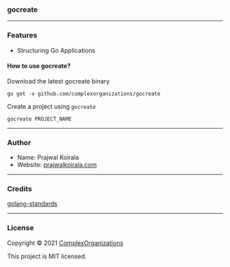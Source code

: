 ### gocreate

---
### Features
- Structuring Go Applications

#### How to use gocreate?
Download the latest gocreate binary
```
go get -v github.com/complexorganizations/gocreate
```
Create a project using `gocreate`
```
gocreate PROJECT_NAME
```

---
### Author

* Name: Prajwal Koirala
* Website: [prajwalkoirala.com](https://www.prajwalkoirala.com)

---
### Credits

[golang-standards](https://github.com/golang-standards/project-layout)

---
### License

Copyright © 2021 [ComplexOrganizations](https://github.com/complexorganizations)

This project is MIT licensed.
